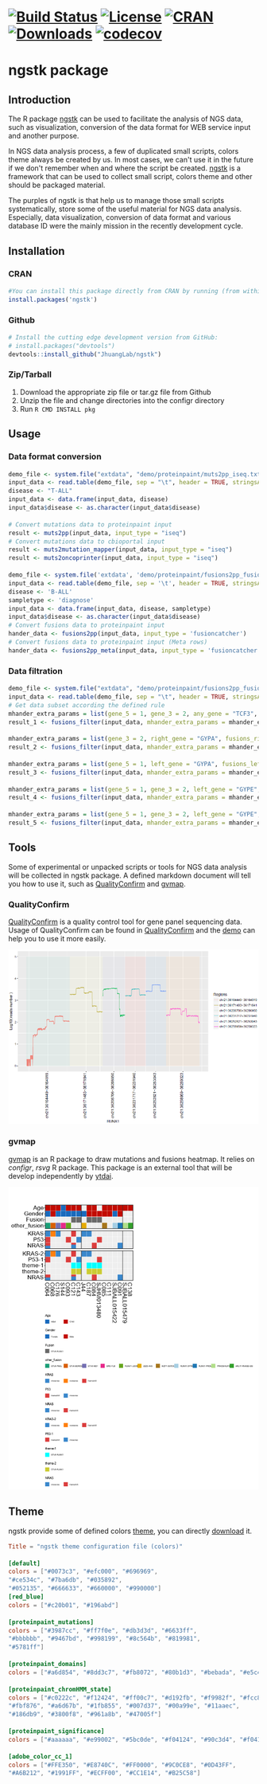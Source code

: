 # [![Build Status](https://travis-ci.org/JhuangLab/ngstk.svg)](https://travis-ci.org/JhuangLab/ngstk) [![License](https://img.shields.io/badge/license-MIT-brightgreen.svg?style=flat)](https://en.wikipedia.org/wiki/MIT_License) [![CRAN](http://www.r-pkg.org/badges/version/ngstk)](https://cran.r-project.org/package=ngstk) [![Downloads](http://cranlogs.r-pkg.org/badges/ngstk?color=brightgreen)](http://www.r-pkg.org/pkg/ngstk) [![codecov](https://codecov.io/github/JhuangLab/ngstk/branch/master/graphs/badge.svg)](https://codecov.io/github/JhuangLab/ngstk)

ngstk package
==============

## Introduction

The R package [ngstk](https://github.com/JhuangLab/ngstk) can be used to facilitate the analysis of NGS data, such as visualization, conversion of the data format for WEB service input and another purpose.

In NGS data analysis process, a few of duplicated small scripts, colors theme always be created by us. In most cases, we can't use it in the future if we don't remember when and where the script be created. [ngstk](https://github.com/JhuangLab/ngstk) is a framework that can be used to collect small script, colors theme and other should be packaged material.

The purples of ngstk is that help us to manage those small scripts systematically, store some of the useful material for NGS data analysis.
Especially, data visualization, conversion of data format and various database ID were the mainly mission in the recently development cycle.

## Installation

### CRAN

``` r
#You can install this package directly from CRAN by running (from within R):
install.packages('ngstk')
```

### Github

``` r
# Install the cutting edge development version from GitHub:
# install.packages("devtools")
devtools::install_github("JhuangLab/ngstk")
```

### Zip/Tarball

1. Download the appropriate zip file or tar.gz file from Github
2. Unzip the file and change directories into the configr directory
3. Run `R CMD INSTALL pkg`

## Usage

### Data format conversion

```r
demo_file <- system.file("extdata", "demo/proteinpaint/muts2pp_iseq.txt", package = "ngstk")
input_data <- read.table(demo_file, sep = "\t", header = TRUE, stringsAsFactors = FALSE)
disease <- "T-ALL"
input_data <- data.frame(input_data, disease)
input_data$disease <- as.character(input_data$disease)

# Convert mutations data to proteinpaint input
result <- muts2pp(input_data, input_type = "iseq")
# Convert mutations data to cbioportal input
result <- muts2mutation_mapper(input_data, input_type = "iseq")
result <- muts2oncoprinter(input_data, input_type = "iseq")

demo_file <- system.file('extdata', 'demo/proteinpaint/fusions2pp_fusioncatcher.txt', package = 'ngstk')
input_data <- read.table(demo_file, sep = '\t', header = TRUE, stringsAsFactors = FALSE)
disease <- 'B-ALL'
sampletype <- 'diagnose'
input_data <- data.frame(input_data, disease, sampletype)
input_data$disease <- as.character(input_data$disease)
# Convert fusions data to proteinpaint input
hander_data <- fusions2pp(input_data, input_type = 'fusioncatcher')
# Convert fusions data to proteinpaint input (Meta rows)
hander_data <- fusions2pp_meta(input_data, input_type = 'fusioncatcher')
```

### Data filtration

```r
demo_file <- system.file("extdata", "demo/proteinpaint/fusions2pp_fusioncatcher.txt", package = "ngstk")
input_data <- read.table(demo_file, sep = "\t", header = TRUE, stringsAsFactors = FALSE)
# Get data subset according the defined rule
mhander_extra_params = list(gene_5 = 1, gene_3 = 2, any_gene = "TCF3", fusions_any_match_flag = TRUE)
result_1 <- fusions_filter(input_data, mhander_extra_params = mhander_extra_params)

mhander_extra_params = list(gene_3 = 2, right_gene = "GYPA", fusions_right_match_flag = TRUE)
result_2 <- fusions_filter(input_data, mhander_extra_params = mhander_extra_params)

mhander_extra_params = list(gene_5 = 1, left_gene = "GYPA", fusions_left_match_flag = TRUE)
result_3 <- fusions_filter(input_data, mhander_extra_params = mhander_extra_params)

mhander_extra_params = list(gene_5 = 1, gene_3 = 2, left_gene = "GYPE", right_gene = "GYPA", fusions_full_match_flag = TRUE)
result_4 <- fusions_filter(input_data, mhander_extra_params = mhander_extra_params)

mhander_extra_params = list(gene_5 = 1, gene_3 = 2, left_gene = "GYPE", right_gene = "GYPA", fusions_anyfull_match_flag = TRUE)
result_5 <- fusions_filter(input_data, mhander_extra_params = mhander_extra_params)
```

## Tools

Some of experimental or unpacked scripts or tools for NGS data analysis will be collected in ngstk package. A defined markdown document will tell you how to use it, such as [QualityConfirm](https://github.com/JhuangLab/ngstk/tree/master/inst/extdata/tools/QualityConfirm/README.md) and [gvmap](https://github.com/JhuangLab/ngstk/tree/master/inst/extdata/tools/gvmap/).

### QualityConfirm

[QualityConfirm](https://github.com/JhuangLab/ngstk/tree/master/inst/extdata/tools/QualityConfirm/) is a quality control tool for gene panel sequencing data. Usage of QualityConfirm can be found in [QualityConfirm](https://github.com/JhuangLab/ngstk/tree/master/inst/extdata/tools/QualityConfirm/README.md) and the [demo](https://github.com/JhuangLab/ngstk/tree/master/inst/extdata/tools/QualityConfirm/demo.R) can help you to use it more easily.

![](https://github.com/Miachol/ftp/raw/master/files/images/quality_confirm_fig1.png)

### gvmap

[gvmap](https://github.com/JhuangLab/ngstk/tree/master/inst/extdata/tools/gvmap/) is an R package to draw mutations and fusions heatmap. It relies on *configr*, *rsvg* R package. This package is an external tool that will be develop independently by [ytdai](https://github.com/ytdai/gvmap).

![](https://github.com/Miachol/ftp/raw/master/files/images/gvmap_fig1.png)

## Theme

ngstk provide some of defined colors [theme](https://github.com/JhuangLab/ngstk/blob/master/inst/extdata/config/theme.toml), you can directly [download](https://raw.githubusercontent.com/JhuangLab/ngstk/master/inst/extdata/config/theme.toml) it.

```toml
Title = "ngstk theme configuration file (colors)"

[default]
colors = ["#0073c3", "#efc000", "#696969",
"#ce534c", "#7ba6db", "#035892",
"#052135", "#666633", "#660000", "#990000"]
[red_blue]
colors = ["#c20b01", "#196abd"]

[proteinpaint_mutations]
colors = ["#3987cc", "#ff7f0e", "#db3d3d", "#6633ff",
"#bbbbbb", "#9467bd", "#998199", "#8c564b", "#819981",
"#5781ff"]

[proteinpaint_domains]
colors = ["#a6d854", "#8dd3c7", "#fb8072", "#80b1d3", "#bebada", "#e5c494", "#fdb462", "#b3b3b3"]

[proteinpaint_chromHMM_state]
colors = ["#c0222c", "#f12424", "#ff00c7", "#d192fb", "#f9982f", "#fcc88e",
"#fbf876", "#a6d67b", "#1fb855", "#007d37", "#00a99e", "#11aaec",
"#186db9", "#3800f8", "#961a8b", "#47005f"]

[proteinpaint_significance]
colors = ["#aaaaaa", "#e99002", "#5bc0de", "#f04124", "#90c3d4", "#f04124", "#43ac6a"]

[adobe_color_cc_1]
colors = ["#FFE350", "#E8740C", "#FF0000", "#9C0CE8", "#0D43FF",
"#A6B212", "#1991FF", "#ECFF00", "#CC1E14", "#B25C58"]
```
